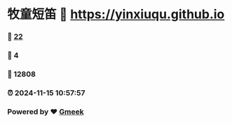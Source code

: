 # 牧童短笛 :link: https://yinxiuqu.github.io 
### :page_facing_up: [22](https://yinxiuqu.github.io/tag.html) 
### :speech_balloon: 4 
### :hibiscus: 12808 
### :alarm_clock: 2024-11-15 10:57:57 
### Powered by :heart: [Gmeek](https://github.com/Meekdai/Gmeek)
